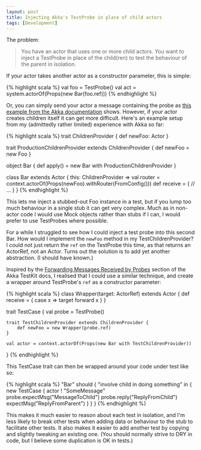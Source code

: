 ```yaml
---
layout: post
title: Injecting Akka's TestProbe in place of child actors
tags: [Development]
---
```


The problem:

> You have an actor that uses one or more child actors. You want to inject a TestProbe in
> place of the child(ren) to test the behaviour of the parent in isolation.

If your actor takes another actor as a constructor parameter, this is simple:

{% highlight scala %}
val foo = TestProbe()
val act = system.actorOf(Props(new Bar(foo.ref)))
{% endhighlight %}

Or, you can simply send your actor a message containing the probe as [this example from
the Akka documentation][multi-probe] shows. However, if your actor creates children itself
it can get more difficult. Here's an example setup from my (admittedly rather limited)
experience with Akka so far:

{% highlight scala %}
trait ChildrenProvider {
  def newFoo: Actor
}

trait ProductionChildrenProvider extends ChildrenProvider {
  def newFoo = new Foo
}

object Bar {
    def apply() = new Bar with ProductionChildrenProvider
}

class Bar extends Actor {
    this: ChildrenProvider =>
    val router = context.actorOf(Props(newFoo).withRouter(FromConfig()))
    def receive = {
        // ...
    }
}
{% endhighlight %}

This lets me inject a stubbed-out Foo instance in a test, but if you lump too much
behaviour in a single stub it can get very complex.  Much as in non-actor code I would use
Mock objects rather than stubs if I can, I would prefer to use TestProbes where possible.

For a while I struggled to see how I could inject a test probe into this second Bar. How
would I implement the `newFoo` method in my TestChildrenProvider? I could not just return
the `ref` on the TestProbe this time, as that returns an ActorRef, not an Actor. Turns out
the solution is to add yet another abstraction. (I should have known.)

Inspired by the [Forwarding Messages Received by Probes][fwd] section of the Akka TestKit
docs, I realised that I could use a similar technique, and create a wrapper around
TestProbe's `ref` as a constructor parameter:

{% highlight scala %}
class Wrapper(target: ActorRef) extends Actor {
    def receive = {
        case x => target forward x
    }
}

trait TestCase {
    val probe = TestProbe()

    trait TestChildrenProvider extends ChildrenProvider {
        def newFoo = new Wrapper(probe.ref)
    }

    val actor = context.actorOf(Props(new Bar with TestChildrenProvider))
}
{% endhighlight %}

This TestCase trait can then be wrapped around your code under test like so:

{% highlight scala %}
"Bar" should {
  "involve child in doing something" in {
    new TestCase {
      actor ! "SomeMessage"
      probe.expectMsg("MessageToChild")
      probe.reply("ReplyFromChild")
      expectMsg("ReplyFromParent")
    }
  }
}
{% endhighlight %}

This makes it much easier to reason about each test in isolation, and I'm less likely to
break other tests when adding data or behaviour to the stub to facilitate other tests. It
also makes it easier to add another test by copying and slightly tweaking an existing one.
(You should normally strive to DRY in code, but I believe some duplication is OK in tests.)


[multi-probe]: http://doc.akka.io/docs/akka/2.1.0/scala/testing.html#Using_Multiple_Probe_Actors
[fwd]: http://doc.akka.io/docs/akka/2.1.0/scala/testing.html#Forwarding_Messages_Received_by_Probes

